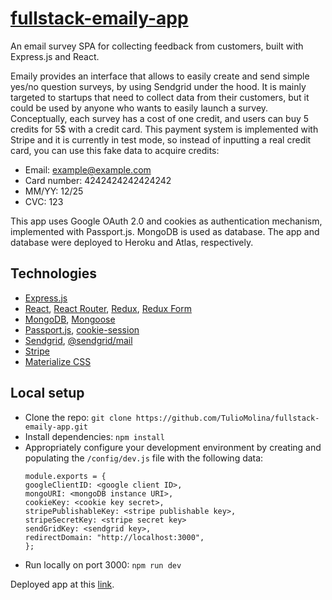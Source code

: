 # [fullstack-emaily-app](https://tm-emaily.herokuapp.com)

An email survey SPA for collecting feedback from customers, built with Express.js and React.

Emaily provides an interface that allows to easily create and send simple yes/no question surveys, by using Sendgrid under the hood. It is mainly targeted to startups that need to collect data from their customers, but it could be used by anyone who wants to easily launch a survey. Conceptually, each survey has a cost of one credit, and users can buy 5 credits for 5$ with a credit card. This payment system is implemented with Stripe and it is currently in test mode, so instead of inputting a real credit card, you can use this fake data to acquire credits:
- Email: example@example.com
- Card number: 4242424242424242
- MM/YY: 12/25
- CVC: 123

This app uses Google OAuth 2.0 and cookies as authentication mechanism, implemented with Passport.js. MongoDB is used as database. The app and database were deployed to Heroku and Atlas, respectively.

## Technologies
- [Express.js](https://expressjs.com/)
- [React](https://reactjs.org/), [React Router](https://reactrouter.com/), [Redux](https://redux.js.org/), [Redux Form](https://redux-form.com/8.3.0/)
- [MongoDB](https://www.mongodb.com/), [Mongoose](https://mongoosejs.com/)
- [Passport.js](http://www.passportjs.org/), [cookie-session](https://www.npmjs.com/package/cookie-session)
- [Sendgrid](https://sendgrid.com/), [@sendgrid/mail](https://www.npmjs.com/package/@sendgrid/mail)
- [Stripe](https://stripe.com/)
- [Materialize CSS](https://materializecss.com/)

## Local setup
- Clone the repo: `git clone https://github.com/TulioMolina/fullstack-emaily-app.git`
- Install dependencies: `npm install`
- Appropriately configure your development environment by creating and populating the `/config/dev.js` file with the following data:
  ```
  module.exports = {
  googleClientID: <google client ID>,
  mongoURI: <mongoDB instance URI>,
  cookieKey: <cookie key secret>,
  stripePublishableKey: <stripe publishable key>,
  stripeSecretKey: <stripe secret key>
  sendGridKey: <sendgrid key>,
  redirectDomain: "http://localhost:3000", 
  };

- Run locally on port 3000: `npm run dev`

Deployed app at this [link](https://tm-emaily.herokuapp.com).
